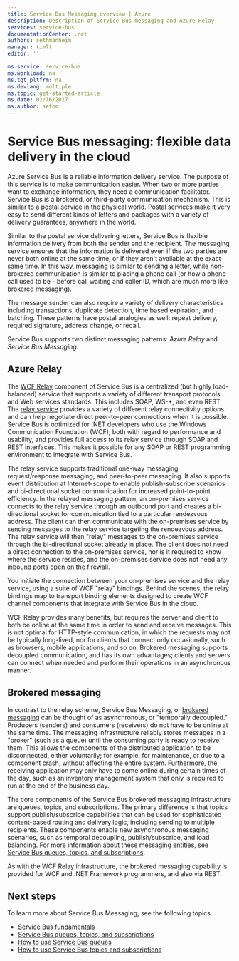 ```yaml
---
title: Service Bus Messaging overview | Azure
description: Description of Service Bus messaging and Azure Relay
services: service-bus
documentationCenter: .net
authors: sethmanheim
manager: timlt
editor: ''

ms.service: service-bus
ms.workload: na
ms.tgt_pltfrm: na
ms.devlang: multiple
ms.topic: get-started-article
ms.date: 02/16/2017
ms.author: sethm
---
```


# Service Bus messaging: flexible data delivery in the cloud

Azure Service Bus is a reliable information delivery service. The purpose of this service is to make communication easier. When two or more parties want to exchange information, they need a communication facilitator. Service Bus is a brokered, or third-party communication mechanism. This is similar to a postal service in the physical world. Postal services make it very easy to send different kinds of letters and packages with a variety of delivery guarantees, anywhere in the world.

Similar to the postal service delivering letters, Service Bus is flexible information delivery from both the sender and the recipient. The messaging service ensures that the information is delivered even if the two parties are never both online at the same time, or if they aren't available at the exact same time. In this way, messaging is similar to sending a letter, while non-brokered communication is similar to placing a phone call (or how a phone call used to be - before call waiting and caller ID, which are much more like brokered messaging).

The message sender can also require a variety of delivery characteristics including transactions, duplicate detection, time based expiration, and batching. These patterns have postal analogies as well: repeat delivery, required signature, address change, or recall.

Service Bus supports two distinct messaging patterns: *Azure Relay* and *Service Bus Messaging*.

## Azure Relay

The [WCF Relay](../service-bus-relay/relay-wcf-dotnet-get-started.md) component of Service Bus is a centralized (but highly load-balanced) service that supports a variety of different transport protocols and Web services standards. This includes SOAP, WS-*, and even REST. The [relay service](../service-bus-relay/index.md) provides a variety of different relay connectivity options and can help negotiate direct peer-to-peer connections when it is possible. Service Bus is optimized for .NET developers who use the Windows Communication Foundation (WCF), both with regard to performance and usability, and provides full access to its relay service through SOAP and REST interfaces. This makes it possible for any SOAP or REST programming environment to integrate with Service Bus.

The relay service supports traditional one-way messaging, request/response messaging, and peer-to-peer messaging. It also supports event distribution at Internet-scope to enable publish-subscribe scenarios and bi-directional socket communication for increased point-to-point efficiency. In the relayed messaging pattern, an on-premises service connects to the relay service through an outbound port and creates a bi-directional socket for communication tied to a particular rendezvous address. The client can then communicate with the on-premises service by sending messages to the relay service targeting the rendezvous address. The relay service will then "relay" messages to the on-premises service through the bi-directional socket already in place. The client does not need a direct connection to the on-premises service, nor is it required to know where the service resides, and the on-premises service does not need any inbound ports open on the firewall.

You initiate the connection between your on-premises service and the relay service, using a suite of WCF "relay" bindings. Behind the scenes, the relay bindings map to transport binding elements designed to create WCF channel components that integrate with Service Bus in the cloud.

WCF Relay provides many benefits, but requires the server and client to both be online at the same time in order to send and receive messages. This is not optimal for HTTP-style communication, in which the requests may not be typically long-lived, nor for clients that connect only occasionally, such as browsers, mobile applications, and so on. Brokered messaging supports decoupled communication, and has its own advantages; clients and servers can connect when needed and perform their operations in an asynchronous manner.

## <a name="Brokered-messaging"></a>Brokered messaging
In contrast to the relay scheme, Service Bus Messaging, or [brokered messaging](./service-bus-queues-topics-subscriptions.md) can be thought of as asynchronous, or "temporally decoupled." Producers (senders) and consumers (receivers) do not have to be online at the same time. The messaging infrastructure reliably stores messages in a "broker" (such as a queue) until the consuming party is ready to receive them. This allows the components of the distributed application to be disconnected, either voluntarily; for example, for maintenance, or due to a component crash, without affecting the entire system. Furthermore, the receiving application may only have to come online during certain times of the day, such as an inventory management system that only is required to run at the end of the business day.

The core components of the Service Bus brokered messaging infrastructure are queues, topics, and subscriptions.  The primary difference is that topics support publish/subscribe capabilities that can be used for sophisticated content-based routing and delivery logic, including sending to multiple recipients. These components enable new asynchronous messaging scenarios, such as temporal decoupling, publish/subscribe, and load balancing. For more information about these messaging entities, see [Service Bus queues, topics, and subscriptions](service-bus-queues-topics-subscriptions.md).

As with the WCF Relay infrastructure, the brokered messaging capability is provided for WCF and .NET Framework programmers, and also via REST.

## Next steps
To learn more about Service Bus Messaging, see the following topics.

- [Service Bus fundamentals](./service-bus-fundamentals-hybrid-solutions.md)
- [Service Bus queues, topics, and subscriptions](./service-bus-queues-topics-subscriptions.md)
- [How to use Service Bus queues](./service-bus-dotnet-get-started-with-queues.md)
- [How to use Service Bus topics and subscriptions](./service-bus-dotnet-how-to-use-topics-subscriptions.md)